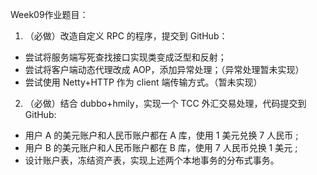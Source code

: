 Week09作业题目：
1. （必做）改造自定义 RPC 的程序，提交到 GitHub：
- 尝试将服务端写死查找接口实现类变成泛型和反射；
- 尝试将客户端动态代理改成 AOP，添加异常处理；（异常处理暂未实现）
- 尝试使用 Netty+HTTP 作为 client 端传输方式。（暂未实现）

2. （必做）结合 dubbo+hmily，实现一个 TCC 外汇交易处理，代码提交到 GitHub:
- 用户 A 的美元账户和人民币账户都在 A 库，使用 1 美元兑换 7 人民币 ;
- 用户 B 的美元账户和人民币账户都在 B 库，使用 7 人民币兑换 1 美元 ;
- 设计账户表，冻结资产表，实现上述两个本地事务的分布式事务。